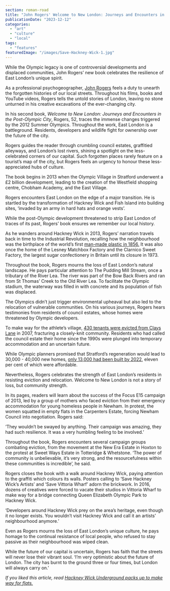 ```yaml
---
section: roman-road
title: "John Rogers' Welcome to New London: Journeys and Encounters in the Post-Olympic city"
publicationDate: "2023-12-12"
categories: 
  - "art"
  - "culture"
  - "local"
tags: 
  - "features"
featuredImage: "/images/Save-Hackney-Wick-1.jpg"
---
```


While the Olympic legacy is one of controversial developments and displaced communities, John Rogers’ new book celebrates the resilience of East London’s unique spirit.

As a professional psychogeographer, [John Rogers](https://romanroadlondon.com/john-rogers-interview/) feels a duty to unearth the forgotten histories of our local streets. Throughout his films, books and YouTube videos, Rogers tells the untold stories of London, leaving no stone unturned in his creative excavations of the ever-changing city. 

In his second book, _Welcome to New London: Journeys and Encounters in the Post-Olympic City_, Rogers, 52, traces the immense changes triggered by the 2012 Summer Olympics. Throughout the work, East London is a battleground. Residents, developers and wildlife fight for ownership over the future of the city. 

Rogers guides the reader through crumbling council estates, graffitied alleyways, and London’s lost rivers, shining a spotlight on the less-celebrated corners of our capital. Such forgotten places rarely feature on a tourist’s map of the city, but Rogers feels an urgency to honour these less-appreciated hubs of culture.  

The book begins in 2013 when the Olympic Village in Stratford underwent a £2 billion development, leading to the creation of the Westfield shopping centre, Chobham Academy, and the East Village. 

Rogers encounters East London on the edge of a major transition. He is startled by the transformation of Hackney Wick and Fish Island into building sites, ‘invaded by an army in hard hats and orange vests’. 

While the post-Olympic development threatened to strip East London of traces of its past, Rogers’ book ensures we remember our local history.

As he wanders around Hackney Wick in 2013, Rogers’ narration travels back in time to the Industrial Revolution, recalling how the neighbourhood was the birthplace of the world’s first [man-made plastic in 1856.](https://romanroadlondon.com/raw-materials-plastics-exhibition-peter-marigold-frances-scott/) It was also once the home of the Lesney Matchbox Factory and the Clarnico Sweet Factory, the largest sugar confectionery in Britain until its closure in 1973.

Throughout the book, Rogers mourns the loss of East London’s natural landscape. He pays particular attention to The Pudding Mill Stream, once a tributary of the River Lea. The river was part of the Bow Back Rivers and ran from St Thomas’ Creek to the Old River Lea. To facilitate the Olympic stadium, the waterway was filled in with concrete and its population of fish was displaced.

The Olympics didn’t just trigger environmental upheaval but also led to the relocation of vulnerable communities. On his various journeys, Rogers hears testimonies from residents of council estates, whose homes were threatened by Olympic developers. 

To make way for the athlete’s village, [430 tenants were evicted from Clays Lane](https://romanroadlondon.com/ten-years-on-queen-elizabeth-olympic-park/) in 2007, fracturing a closely-knit community. Residents who had called the council estate their home since the 1990s were plunged into temporary accommodation and an uncertain future.

While Olympic planners promised that Stratford’s regeneration would lead to 30,000 - 40,000 new homes, [only 13,000 had been built by 2022](https://www.theguardian.com/uk-news/2022/jun/30/a-massive-betrayal-how-londons-olympic-legacy-was-sold-out), eleven per cent of which were affordable. 

Nevertheless, Rogers celebrates the strength of East London’s residents in resisting eviction and relocation. Welcome to New London is not a story of loss, but community strength. 

In its pages, readers will learn about the success of the Focus E15 campaign of 2013, led by a group of mothers who faced eviction from their emergency accommodation for young homeless people in Newham. In protest, the women squatted in empty flats in the Carpenters Estate, forcing Newham Council into negotiation. Rogers said:

‘They wouldn’t be swayed by anything. Their campaign was amazing, they had such resilience. It was a very humbling feeling to be involved.’

Throughout the book, Rogers encounters several campaign groups combating eviction, from the movement at the New Era Estate in Hoxton to the protest at Sweet Ways Estate in Totteridge & Whetstone. ‘The power of community is unbelievable, it’s very strong, and the resourcefulness within these communities is incredible’, he said. 

Rogers closes the book with a walk around Hackney Wick, paying attention to the graffiti which colours its walls. Posters calling to ‘Save Hackney Wick’s Artists’ and ‘Save Vittoria Wharf’ adorn the brickwork. In 2016, dozens of creatives were forced to vacate their studios in Vittoria Wharf to make way for a bridge connecting Queen Elizabeth Olympic Park to Hackney Wick.

‘Developers around Hackney Wick prey on the area’s heritage, even though it no longer exists. You wouldn’t visit Hackney Wick and call it an artists’ neighbourhood anymore.’ 

Even as Rogers mourns the loss of East London’s unique culture, he pays homage to the continual resistance of local people, who refused to stay passive as their neighbourhood was wiped clean. 

While the future of our capital is uncertain, Rogers has faith that the streets will never lose their vibrant soul. ‘I’m very optimistic about the future of London. The city has burnt to the ground three or four times, but London will always carry on.’ 

_If you liked this article, read_ [_Hackney Wick Underground packs up to make way for flats._](https://romanroadlondon.com/hackney-wick-underground-move-the-baths/)

